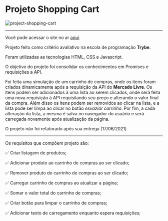 # Projeto Shopping Cart

![project-shopping-cart](https://user-images.githubusercontent.com/82068881/122469958-e7bd0a00-cf93-11eb-81dd-6fcffecc78cc.png)
***
Você pode acessar o site no ar [aqui]().

Projeto feito como critério avaliativo na escola de programação **Trybe**.

Foram utilizadas as tecnologias HTML, CSS e Javascript.

O objetivo do projeto foi consolidar os conhecimentos em Promises e requisições a API.

Foi feita uma simulação de um carrinho de compras, onde os itens foram criados dinamicamente após a requisição da API do **Mercado Livre**. Os itens podem ser adicionados à uma lista ao serem clicados, onde será feita uma nova requisição à API requisitando seu preço e alterando o valor final da compra. Além disso os itens podem ser removidos ao clicar na lista, e a lista pode ser limpa ao clicar no botão *esvaziar carrinho*. Por fim, a cada alteração da lista, a mesma é salva no navegador do usuário e será carregada novamente após atualização da página.

O projeto não foi refatorado após sua entrega (17/06/2021).
***
Os requisitos que compõem projeto são:

:white_check_mark: Criar listagem de produtos;

:white_check_mark: Adicionar produto ao carrinho de compras ao ser clicado;

:white_check_mark: Remover produto do carrinho de compras ao ser clicado;

:white_check_mark: Carregar carrinho de compras ao atualizar a página;

:white_check_mark: Somar o valor total do carrinho de compras;

:white_check_mark: Criar botão para limpar o carrinho de compras;

:white_check_mark: Adicionar texto de carregamento enquanto espera requisições;


